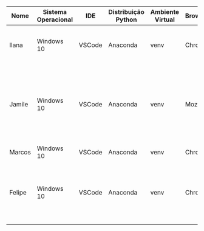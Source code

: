 | Nome | Sistema Operacional | IDE | Distribuição Python | Ambiente Virtual | Browser | CPU | RAM | GPU |
| --- | --- |--- |--- |--- |--- |--- |--- |--- |
|Ilana	|Windows 10	|VSCode	|Anaconda	|venv	|Chrome	|Processador Intel(R) Core(TM) i3-5005U, CPU @ 2.00 GHz	|4Gb DDR3 1600MHz	||
|Jamile	|Windows 10	|VSCode	|Anaconda	|venv	|Mozilla |Firefox	Processador Intel(R) Core(TM) i7-3540M CPU @ 3.00GHz, 3001 Mhz, 2 Núcleo(s), 4 Processador(es) Lógico(s)	|8GB RAM||	
|Marcos	|Windows 10	|VSCode	|Anaconda	|venv	|Chrome	|		|||
|Felipe	|Windows 10	|VSCode	|Anaconda	|venv	|Chrome	|Processador Intel(R) Core(TM) i5-7300HQ CPU @ 2.50GHz, 4 Núcleo(s), 4 Processador(es) Lógico(s)	|8GB RAM DDR4||
